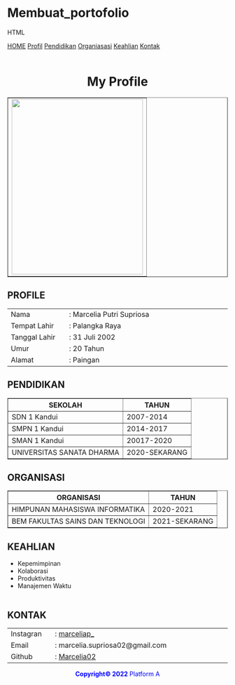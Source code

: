 # Membuat_portofolio
HTML
<html>
<head >
<title>My Profile </title>
<link rel="stylesheet" href="tampilan2.css">
</head>
<body background = "images\gambar1.JPG">
<div class="menu">
    <a href="tampilanAwal.html">HOME</a>
    <a href="#1" class="button">Profil</a>
    <a href="#2" class="button">Pendidikan</a>
    <a href="#3" class="button">Organiasasi</a>
    <a href="#4" class="button">Keahlian</a>
    <a href="#5" class="button">Kontak</a>
    <br><br>
</div>

<h1 align="center">My Profile</h1>
<table align="center" border="1">
    <tr><td colspan="2" ><img src="images\foto.jpeg" width="300px" height="400px" ></td></tr>
</table>

<h2 id="1">PROFILE</h2>
<table align="center">
    <tr>
        <td width="1%">Nama</td>
        <td width="10%">: Marcelia Putri Supriosa </td>
    </tr>
    <tr>
        <td width="2%">Tempat Lahir</td>
        <td width="10%">: Palangka Raya</td>
    </tr>
    <tr>
        <td width="1%">Tanggal Lahir</td>
        <td width="10%">: 31 Juli 2002</td>
    </tr>
    <tr>
        <td width="1%">Umur</td>
        <td width="10%">: 20 Tahun</td>
    </tr>
    <tr>
        <td width="1%">Alamat</td>
        <td width="10%">: Paingan </td>
    </tr>
</table>

<h2 id="2">PENDIDIKAN</h2>
    <table border="1" >    
        <tr>
            <th>SEKOLAH</th>
            <th>TAHUN</th>
        </tr>
        <tr>
            <td>SDN 1 Kandui</td>
            <td>2007-2014</td>
        </tr>
        <tr>
            <td>SMPN 1 Kandui</td>
            <td>2014-2017</td>
        </tr>
        <tr>
            <td>SMAN 1 Kandui</td>
            <td>20017-2020</td>
        </tr>
        <tr>
            <td>UNIVERSITAS SANATA DHARMA</td>
            <td>2020-SEKARANG</td>
        </tr>
    </table>

<h2 id="3">ORGANISASI</h2>
    <table border="1" >    
        <tr>
            <th>ORGANISASI</th>
            <th>TAHUN</th>
        </tr>
        <tr>
            <td>HIMPUNAN MAHASISWA INFORMATIKA</td>
            <td>2020-2021</td>
        </tr>
        <tr>
            <td>BEM FAKULTAS SAINS DAN TEKNOLOGI</td>
            <td>2021-SEKARANG</td>
    </table>  
    
<h2 id="4">KEAHLIAN</h2>
<table align="center">
    <ul>
        <li>Kepemimpinan</li>
        <li>Kolaborasi</li>
        <li>Produktivitas</li>
        <li>Manajemen Waktu</li>
    </ul>
</table>

<h2 id="5">KONTAK</h2>
<table align="center">
    <tr>
        <td width="1%">Instagran </td>
        <td width="10%">: <a href="https://www.instagram.com/marceliap_/" >marceliap_</a></td>
    </tr>
    <tr>
        <td width="1%">Email</td>
        <td width="10%">: marcelia.supriosa02@gmail.com </td>
    </tr>
    <tr>
        <td width="1%">Github</td>
        <td width="10%">: <a href= "https://github.com/Marcelia02/Membuat_portofolio/edit/main/README.md" >Marcelia02</a></td>
    </tr>
</table>

<footer>
    <p align="center">
    <font align="center" font color="blue">
    <b>Copyright&copy; 2022</b> Platform A
</font>
</footer>
</body> 
</html>
